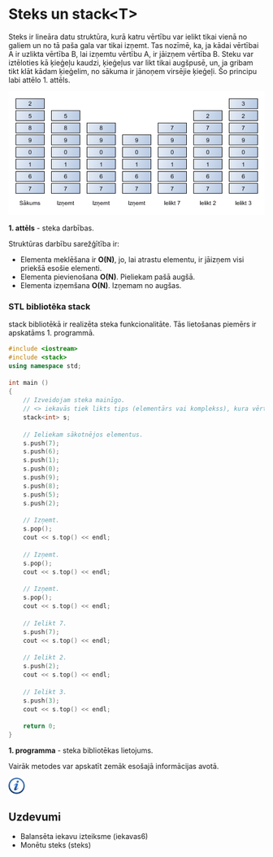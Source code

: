 # Steks un stack&lt;T&gt;

Steks ir lineāra datu struktūra, kurā katru vērtību var ielikt tikai vienā no galiem un no tā paša gala var tikai izņemt. Tas nozīmē, ka, ja kādai vērtībai A ir uzlikta vērtība B, lai izņemtu vērtību A, ir jāizņem vērtība B. Steku var iztēloties kā ķieģeļu kaudzi, ķieģeļus var likt tikai augšpusē, un, ja gribam tikt klāt kādam ķieģelim, no sākuma ir jānoņem virsējie ķieģeļi. Šo principu labi attēlo 1. attēls.

![Steks](/media/theory/stack.png)

**1. attēls** - steka darbības.

Struktūras darbību sarežģītība ir:

- Elementa meklēšana ir **O(N)**, jo, lai atrastu elementu, ir jāizņem visi priekšā esošie elementi.
- Elementa pievienošana **O(N)**. Pieliekam pašā augšā.
- Elementa izņemšana **O(N)**. Izņemam no augšas.

### STL bibliotēka stack

stack bibliotēkā ir realizēta steka funkcionalitāte. Tās lietošanas piemērs ir apskatāms 1. programmā.

```cpp
#include <iostream>
#include <stack>
using namespace std;

int main ()
{
    // Izveidojam steka mainīgo.
    // <> iekavās tiek likts tips (elementārs vai komplekss), kura vērtības tiks glabātas.
    stack<int> s;

    // Ieliekam sākotnējos elementus.
    s.push(7);
    s.push(6);
    s.push(1);
    s.push(0);
    s.push(9);
    s.push(8);
    s.push(5);
    s.push(2);

    // Izņemt.
    s.pop();
    cout << s.top() << endl;

    // Izņemt.
    s.pop();
    cout << s.top() << endl;

    // Izņemt.
    s.pop();
    cout << s.top() << endl;

    // Ielikt 7.
    s.push(7);
    cout << s.top() << endl;

    // Ielikt 2.
    s.push(2);
    cout << s.top() << endl;

    // Ielikt 3.
    s.push(3);
    cout << s.top() << endl;

    return 0;
}
```

**1. programma** - steka bibliotēkas lietojums.

Vairāk metodes var apskatīt zemāk esošajā informācijas avotā.

<a href="http://www.cplusplus.com/reference/stack/stack/" target="_blank">![Vairāk informācija](/media/theory/information.png)</a>

## Uzdevumi

* Balansēta iekavu izteiksme (iekavas6)
* Monētu steks (steks)

